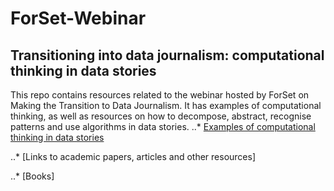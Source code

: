 # ForSet-Webinar
## Transitioning into data journalism: computational thinking in data stories 
This repo contains resources related to the webinar hosted by ForSet on Making the Transition to Data Journalism. It has examples of computational thinking, as well as resources on how to decompose, abstract, recognise patterns and use algorithms in data stories. 
..* [Examples of computational thinking in data stories](https://github.com/hanna-h2/ForSet-Webinar/blob/main/CTexamples.md)

..* [Links to academic papers, articles and other resources]

..* [Books]
